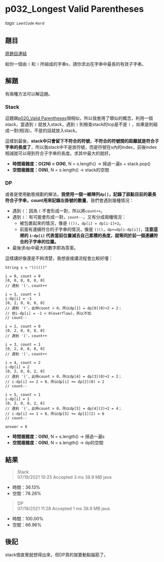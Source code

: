 # p032_Longest Valid Parentheses

###### tags: `LeetCode` `Hard`

## 題目
[原題目連結](https://leetcode.com/problems/longest-valid-parentheses/)

給你一個由 `(` 和 `)` 所組成的字串s，請你求出在字串中最長的有效子字串。

## 解題
有兩種方法可以解這題。

### Stack
這題跟[p020_Valid Parentheses](https://github.com/AndyChiangSH/LeetCode/tree/master/Problem/p020_ValidParentheses)很相似，所以我套用了類似的概念，利用一個stack，當遇到 `(` 就放入stack，遇到 `)` 則檢查stack的top是不是 `)` ，如果是則組成一對(相消)，不是的話就放入stack。

這樣到最後，**stack中只會留下不符合的符號**，**不符合的符號間的距離就是符合子字串的長度了**，所以我stack中不是放符號，而是符號在s內的index，前後index相減就可以得到符合子字串的長度。求其中最大的就好。

* **時間複雜度：O(2N) = O(N)**, N = s.length() -> 掃過一遍s + stack.pop()
* **空間複雜度：O(N)**, N = s.length() -> stack的空間

### DP
或者是使用動態規劃的解法，**我使用一個一維陣列`dp[]`，記錄了該點目前的最長符合子字串，count用來記錄左掛號的數量**，我們會遇到幾種情況：

* 遇到 `(`：因為 `(` 不會形成一對，所以將`count++`。
* 遇到 `)`：有可能會形成一對，`count--`，又有分成兩種情況：
    * 被包裹起來的情況，像是 `(())`，`dp[i] = dp[i-1]+2`。
    * 前面有連續符合的子字串的情況，像是 `()()`，`dp+=dp[i-dp[i]]`，**注意這裡的 `i-dp[i]` 代表當前位置減去自己累積的長度，就等同於前一個連續符合的子字串的位置。**
* 最後求dp中最大的數字即為答案。

這樣講好像還是不夠清楚，我想直接講流程會比較好懂：

```
String s = "()(())"

i = 0, count = 0
[0, 0, 0, 0, 0, 0]
// 遇到 '('，count++

i = 1, count = 1
i-dp[i] = -1
[0, 2, 0, 0, 0, 0]
// 遇到 ')'，此時count > 0，所以dp[1] = dp[0](0)+2 = 2；
// 但i-dp[i] = -1 < 0(overflow)，所以不加
// count--

i = 2, count = 0
[0, 2, 0, 0, 0, 0]
// 遇到 '('，count++

i = 3, count = 1
[0, 2, 0, 0, 0, 0]
// 遇到 '('，count++

i = 4, count = 2
i-dp[i] = 2
[0, 2, 0, 0, 2, 0]
// 遇到 ')'，此時count > 0，所以dp[4] = dp[3](0)+2 = 2；
// i-dp[i] == 2 > 0，所以dp[i] += dp[2](0) = 2
// count--

i = 5, count = 1
i-dp[i] = 1
[0, 2, 0, 0, 2, 6]
// 遇到 ')'，此時count > 0，所以dp[5] = dp[4](2)+2 = 4；
// i-dp[i] == 1 > 0，所以dp[5] += dp[1](2) = 6
// count--

answer = 6
```

* **時間複雜度：O(N)**, N = s.length() -> 掃過一遍s
* **空間複雜度：O(N)**, N = s.length() -> dp的空間

## 結果
> Stack  
> 07/19/2021 10:25	Accepted	3 ms	38.9 MB	java  

* 時間：36.13%
* 空間：78.26%

> DP  
> 07/19/2021 11:28	Accepted	1 ms	38.9 MB	java  

* 時間：100.00%
* 空間：66.96%

## 後記
stack很直覺就想得出來，但DP真的就要動點腦筋了。